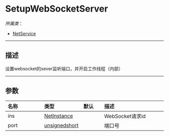 # SetupWebSocketServer

*所属类*：
* [NetService](/Api/Classes/Service/NetService.md)
------------------------------------------------------------------------------------------
## 描述

设置websocket的sever监听端口，并开启工作线程（内部）

------------------------------------------------------------------------------------------
## 参数

|<div style="width:100px">名称</div>|<div style="width:100px">类型</div>|<div style="width:50px">默认</div>|<div style="width:350px">描述</div>|
|:---|:---|:---|:---|
|ins|[NetInstance](/Api/DataType/NetInstance.md)||WebSocket请求id|
|port|[unsignedshort](/Api/DataType/unsignedshort.md)||端口号|
